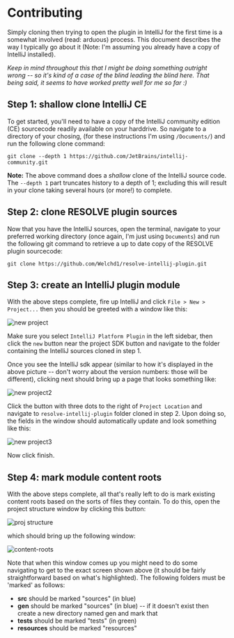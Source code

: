 # Contributing

Simply cloning then trying to open the plugin in IntelliJ for the first time
is a somewhat involved (read: arduous) process. This document describes the way
I typically go about it (Note: I'm assuming you already have a copy of
IntelliJ installed).

*Keep in mind throughout this that I might be doing something outright wrong -- so it's 
kind of a case of the blind leading the blind here. That being said,
it seems to have worked pretty well for me so far :)*

## Step 1: shallow clone IntelliJ CE

To get started, you'll need to have a copy of the IntelliJ community edition (CE)
sourcecode readily available on your harddrive. So navigate to a directory of
your chosing, (for these instructions I'm using `/Documents/`) and run the
following clone command:

```
git clone --depth 1 https://github.com/JetBrains/intellij-community.git
```

**Note:** The above command does a *shallow* clone of the IntelliJ source code. The 
`--depth 1` part truncates history to a depth of 1; excluding this will result in your 
clone taking several hours (or more!) to complete.

## Step 2: clone RESOLVE plugin sources

Now that you have the IntelliJ sources, open the terminal, navigate to your preferred 
working directory (once again, I'm just using `Documents`) and run the following git 
command to retrieve a up to date copy of the RESOLVE plugin sourcecode:

```
git clone https://github.com/Welchd1/resolve-intellij-plugin.git
```

## Step 3: create an IntelliJ plugin module

With the above steps complete, fire up IntelliJ and click
`File > New > Project...` then you should be greeted with a window like this:

![new project](https://github.com/Welchd1/resolve-intellij-plugin/blob/master/doc/images/new-project.png)

Make sure you select `IntelliJ Platform Plugin` in the left sidebar, then click
the `new` button near the project SDK button and navigate to the folder
containing the IntelliJ sources cloned in step 1.

Once you see the IntelliJ sdk appear
(similar to how it's displayed in the above picture -- don't worry about the version numbers: those will be different), clicking next should
bring up a page that looks something like:

![new project2](https://github.com/Welchd1/resolve-intellij-plugin/blob/master/doc/images/new-project2.png)

Click the button with three dots to the right of `Project Location` and navigate
to `resolve-intellij-plugin` folder cloned in step 2. Upon doing so, the fields in the window
should automatically update and look something like this:

![new project3](https://github.com/Welchd1/resolve-intellij-plugin/blob/master/doc/images/new-project3.png)

Now click finish.

## Step 4: mark module content roots

With the above steps complete, all that's really left to do is mark existing content roots based on the sorts of files they contain. To do this, open the project structure window by clicking this button:

![proj structure](https://github.com/Welchd1/resolve-intellij-plugin/blob/master/doc/images/proj-structure.png)

which should bring up the following window:

![content-roots](https://github.com/Welchd1/resolve-intellij-plugin/blob/master/doc/images/content-roots.png)

Note that when this window comes up you might need to do some navigating to get to the exact screen shown above (it should be fairly straightforward based on what's highlighted). The following folders must be 'marked' as follows:

* **src** should be marked "sources" (in blue)
* **gen** should be marked "sources" (in blue) -- if it doesn't exist then create a new directory named gen and mark that
* **tests** should be marked "tests" (in green)
* **resources** should be marked "resources" 

